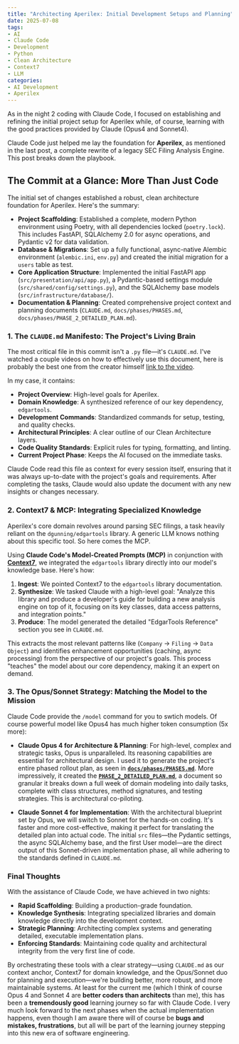 ```yaml
---
title: "Architecting Aperilex: Initial Development Setups and Planning"
date: 2025-07-08
tags:
- AI
- Claude Code
- Development
- Python
- Clean Architecture
- Context7
- LLM
categories:
- AI Development
- Aperilex
---
```


As in the night 2 coding with Claude Code, I focused on establishing and refining the initial project setup for Aperilex while, of course, learning with the good practices provided by Claude (Opus4 and Sonnet4).

<!-- more -->

Claude Code just helped me lay the foundation for **Aperilex**, as mentioned in the last post, a complete rewrite of a legacy SEC Filing Analysis Engine. This post breaks down the playbook.

## The Commit at a Glance: More Than Just Code

The initial set of changes established a robust, clean architecture foundation for Aperilex. Here's the summary:

- **Project Scaffolding**: Established a complete, modern Python environment using Poetry, with all dependencies locked (`poetry.lock`). This includes FastAPI, SQLAlchemy 2.0 for async operations, and Pydantic v2 for data validation.
- **Database & Migrations**: Set up a fully functional, async-native Alembic environment (`alembic.ini`, `env.py`) and created the initial migration for a `users` table as test.
- **Core Application Structure**: Implemented the initial FastAPI app (`src/presentation/api/app.py`), a Pydantic-based settings module (`src/shared/config/settings.py`), and the SQLAlchemy base models (`src/infrastructure/database/`).
- **Documentation & Planning**: Created comprehensive project context and planning documents (`CLAUDE.md`, `docs/phases/PHASES.md`, `docs/phases/PHASE_2_DETAILED_PLAN.md`).

### 1. The `CLAUDE.md` Manifesto: The Project's Living Brain

The most critical file in this commit isn't a `.py` file—it's `CLAUDE.md`. I've watched a couple videos on how to effectively use this document, here is probably the best one from the creator himself [link to the video](https://www.youtube.com/watch?v=6eBSHbLKuN0&t=1143s).

In my case, it contains:
- **Project Overview**: High-level goals for Aperilex.
- **Domain Knowledge**: A synthesized reference of our key dependency, `edgartools`.
- **Development Commands**: Standardized commands for setup, testing, and quality checks.
- **Architectural Principles**: A clear outline of our Clean Architecture layers.
- **Code Quality Standards**: Explicit rules for typing, formatting, and linting.
- **Current Project Phase**: Keeps the AI focused on the immediate tasks.

Claude Code read this file as context for every session itself, ensuring that it was always up-to-date with the project's goals and requirements. After completing the tasks, Claude would also update the document with any new insights or changes necessary.

### 2. Context7 & MCP: Integrating Specialized Knowledge

Aperilex's core domain revolves around parsing SEC filings, a task heavily reliant on the `dgunning/edgartools` library. A generic LLM knows nothing about this specific tool. So here comes the MCP.

Using **Claude Code's Model-Created Prompts (MCP)** in conjunction with [**Context7**](https://github.com/upstash/context7), we integrated the `edgartools` library directly into our model's knowledge base. Here's how:

1.  **Ingest**: We pointed Context7 to the `edgartools` library documentation.
2.  **Synthesize**: We tasked Claude with a high-level goal: "Analyze this library and produce a developer's guide for building a new analysis engine on top of it, focusing on its key classes, data access patterns, and integration points."
3.  **Produce**: The model generated the detailed "EdgarTools Reference" section you see in `CLAUDE.md`.

This extracts the most relevant patterns like (`Company` -> `Filing` -> `Data Object`) and identifies enhancement opportunities (caching, async processing) from the perspective of our project's goals. This process "teaches" the model about our core dependency, making it an expert on demand.

### 3. The Opus/Sonnet Strategy: Matching the Model to the Mission

Claude Code provide the `/model` command for you to swtich models. Of course powerful model like Opus4 has much higher token consumption (5x more):

-   **Claude Opus 4 for Architecture & Planning**: For high-level, complex and strategic tasks, Opus is unparalleled. Its reasoning capabilities are essential for architectural design. I used it to generate the project's entire phased rollout plan, as seen in [**`docs/phases/PHASES.md`**](https://github.com/Dogecat0/Aperilex/blob/main/docs/phases/PHASES.md). More impressively, it created the [**`PHASE_2_DETAILED_PLAN.md`**](https://github.com/Dogecat0/Aperilex/blob/main/docs/phases/PHASE_2_DETAILED_PLAN.md), a document so granular it breaks down a full week of domain modeling into daily tasks, complete with class structures, method signatures, and testing strategies. This is architectural co-piloting.

-   **Claude Sonnet 4 for Implementation**: With the architectural blueprint set by Opus, we will switch to Sonnet for the hands-on coding. It's faster and more cost-effective, making it perfect for translating the detailed plan into actual code. The initial `src` files—the Pydantic settings, the async SQLAlchemy base, and the first User model—are the direct output of this Sonnet-driven implementation phase, all while adhering to the standards defined in `CLAUDE.md`.

### Final Thoughts

With the assistance of Claude Code, we have achieved in two nights:

-   **Rapid Scaffolding**: Building a production-grade foundation.
-   **Knowledge Synthesis**: Integrating specialized libraries and domain knowledge directly into the development context.
-   **Strategic Planning**: Architecting complex systems and generating detailed, executable implementation plans.
-   **Enforcing Standards**: Maintaining code quality and architectural integrity from the very first line of code.

By orchestrating these tools with a clear strategy—using `CLAUDE.md` as our context anchor, Context7 for domain knowledge, and the Opus/Sonnet duo for planning and execution—we're building better, more robust, and more maintainable systems. At least for the current me (which I think of course Opus 4 and Sonnet 4 are **better coders than architects** than me), this has been a **tremendously good** learning journey so far with Claude Code. I very much look forward to the next phases when the actual implementation happens, even though I am aware there will of course be **bugs and mistakes, frustrations**, but all will be part of the learning journey stepping into this new era of software engineering.